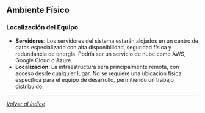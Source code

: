 ## Ambiente Físico

### Localización del Equipo

- **Servidores**: Los servidores del sistema estarán alojados en un centro de datos especializado con alta disponibilidad, seguridad física y redundancia de energía. Podría ser un servicio de nube como AWS, Google Cloud o Azure.
- **Localización**: La infraestructura será principalmente remota, con acceso desde cualquier lugar. No se requiere una ubicación física específica para el equipo de desarrollo, permitiendo un trabajo distribuido.

---

*[Volver al índice](../../../README.md#documentación)*
